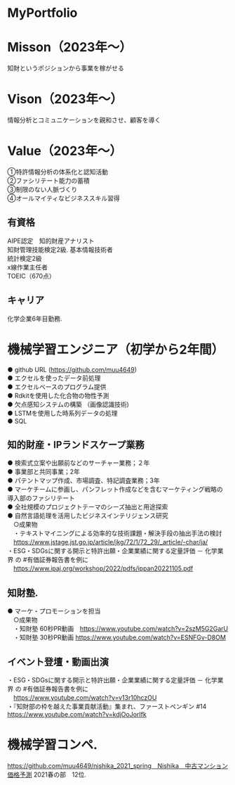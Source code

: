 # MyPortfolio


# Misson（2023年〜）  
知財というポジションから事業を稼がせる  


# Vison（2023年〜）  
情報分析とコミュニケーションを親和させ、顧客を導く  


# Value（2023年〜）  
①特許情報分析の体系化と認知活動  
②ファシリテート能力の蓄積  
③制限のない人脈づくり  
④オールマイティなビジネススキル習得  


## 有資格  
AIPE認定　知的財産アナリスト  
知財管理技能検定2級. 
基本情報技術者  
統計検定2級  
x線作業主任者  
TOEIC（670点）  


## キャリア  
化学企業6年目勤務. 

# 機械学習エンジニア（初学から2年間）  
● github URL (https://github.com/muu4649)  
● エクセルを使ったデータ前処理  
● エクセルベースのプログラム提供  
● Rdkitを使用した化合物の物性予測  
● 欠点感知システムの構築 （画像認識技術)  
● LSTMを使用した時系列データの処理  
● SQL  


## 知的財産・IPランドスケープ業務  
● 検索式立案や出願前などのサーチャー業務；２年  
● 事業部と共同事業；2年  
● パテントマップ作成、市場調査、特記調査業務；3年  
● マーケチームに参画し、パンフレット作成などを含むマーケティング戦略の導入部のファシリテート  
● 全社規模のプロジェクトテーマのシーズ抽出と用途探索  
● 自然言語処理を活用したビジネスインテリジェンス研究  
　○成果物  
 　・テキストマイニングによる効率的な技術課題・解決手段の抽出手法の検討   
  　https://www.jstage.jst.go.jp/article/jkg/72/1/72_29/_article/-char/ja/  
   ・ESG・SDGsに関する開示と特許出願・企業業績に関する定量評価 － 化学業界 の #有価証券報告書を例に　　  
   　https://www.ipaj.org/workshop/2022/pdfs/ippan20221105.pdf  
 
 
## 知財塾. 
● マーケ・プロモーションを担当  
　○成果物  
　・知財塾 60秒PR動画　https://www.youtube.com/watch?v=2szM5G2GarU   
　・知財塾 30秒PR動画 https://www.youtube.com/watch?v=ESNFGv-D8OM  
 
## イベント登壇・動画出演  
・ESG・SDGsに関する開示と特許出願・企業業績に関する定量評価 － 化学業界 の #有価証券報告書を例に  
　https://www.youtube.com/watch?v=v13r10hczOU  
・『知財部の枠を越えた事業貢献活動』集まれ、ファーストペンギン #14 
　https://www.youtube.com/watch?v=kdjOoJorIfk 
 
 
# 機械学習コンペ. 
https://github.com/muu4649/nishika_2021_spring　Nishika　中古マンション価格予測 2021春の部　12位. 


